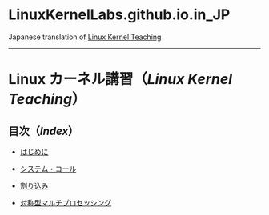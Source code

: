 # LinuxKernelLabs.github.io.in_JP

Japanese translation of [Linux Kernel Teaching](https://linux-kernel-labs.github.io/refs/heads/master/)

---

# Linux カーネル講習（*Linux Kernel Teaching*）

## 目次（*Index*）

* [はじめに](/intro.rst.md#はじめに)

* [システム・コール](/syscalls.rst.md#システムコール)

* [割り込み](/interrupts.rst.md#割り込み)

* [対称型マルチプロセッシング](/smp.rst.md#対称型マルチプロセッシング)

